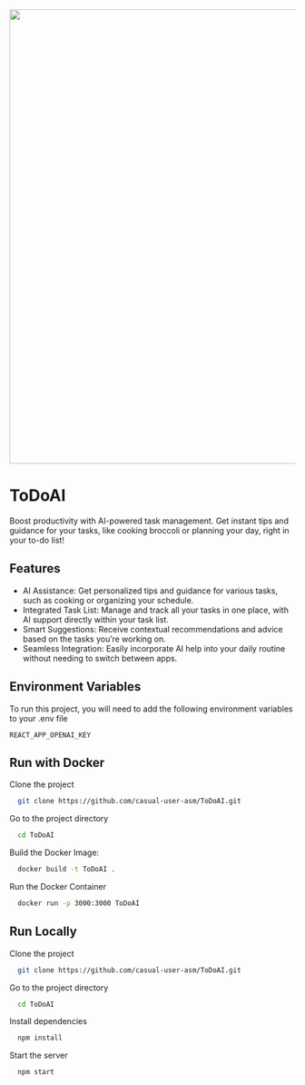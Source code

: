 
<img src="https://github.com/user-attachments/assets/bc67299f-17b3-4ea1-8109-4156c659912f" width="800" />


# ToDoAI

Boost productivity with AI-powered task management. Get instant tips and guidance for your tasks, like cooking broccoli or planning your day, right in your to-do list!


## Features

- AI Assistance: Get personalized tips and guidance for various tasks, such as cooking or organizing your schedule.
- Integrated Task List: Manage and track all your tasks in one place, with AI support directly within your task list.
- Smart Suggestions: Receive contextual recommendations and advice based on the tasks you’re working on.
- Seamless Integration: Easily incorporate AI help into your daily routine without needing to switch between apps.


## Environment Variables

To run this project, you will need to add the following environment variables to your .env file

`REACT_APP_OPENAI_KEY`


## Run with Docker

Clone the project

```bash
  git clone https://github.com/casual-user-asm/ToDoAI.git
```

Go to the project directory

```bash
  cd ToDoAI
```

Build the Docker Image:

```bash
  docker build -t ToDoAI .

```

Run the Docker Container

```bash
  docker run -p 3000:3000 ToDoAI

```

## Run Locally

Clone the project

```bash
  git clone https://github.com/casual-user-asm/ToDoAI.git
```

Go to the project directory

```bash
  cd ToDoAI
```

Install dependencies

```bash
  npm install
```

Start the server

```bash
  npm start
```

